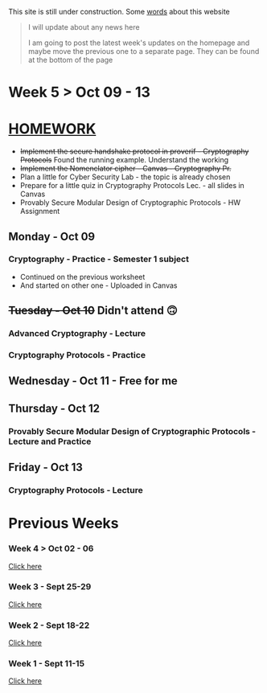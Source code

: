 This site is still under construction. Some <ins>[words](./about.html)</ins> about this website

> I will update about any news here
>
> I am going to post the latest week's updates on the homepage and maybe move the previous one to a separate page. They can be found at the bottom of the page

# Week 5 > Oct 09 - 13

# <ins>HOMEWORK</ins>

*  ~~Implement the secure handshake protocol in proverif - Cryptography Protocols~~ Found the running example. Understand the working
*  ~~Implement the Nomenclator cipher - Canvas - Cryptography Pr.~~
*  Plan a little for Cyber Security Lab - the topic is already chosen
*  Prepare for a little quiz in Cryptography Protocols Lec. - all slides in Canvas
*  Provably Secure Modular Design of Cryptographic Protocols - HW Assignment

## Monday - Oct 09

### Cryptography - Practice - Semester 1 subject

*   Continued on the previous worksheet
*   And started on other one - Uploaded in Canvas

## ~~Tuesday - Oct 10~~ Didn't attend :upside_down_face:

### Advanced Cryptography - Lecture

### Cryptography Protocols - Practice

## Wednesday - Oct 11 - Free for me

## Thursday - Oct 12

### Provably Secure Modular Design of Cryptographic Protocols - Lecture and Practice

## Friday - Oct 13

### Cryptography Protocols - Lecture


# Previous Weeks

### Week 4 > Oct 02 - 06

<ins>[Click here](./week_4.html)</ins>

### Week 3 - Sept 25-29

<ins>[Click here](./week_3.html)</ins>

### Week 2 - Sept 18-22

<ins>[Click here](./week_2.html)</ins>

### Week 1 - Sept 11-15

<ins>[Click here](./week_1.html)</ins>
